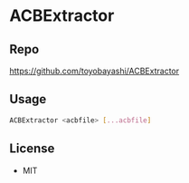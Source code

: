 # ACBExtractor

## Repo

https://github.com/toyobayashi/ACBExtractor

## Usage

``` bash
ACBExtractor <acbfile> [...acbfile]
```

## License
* MIT
